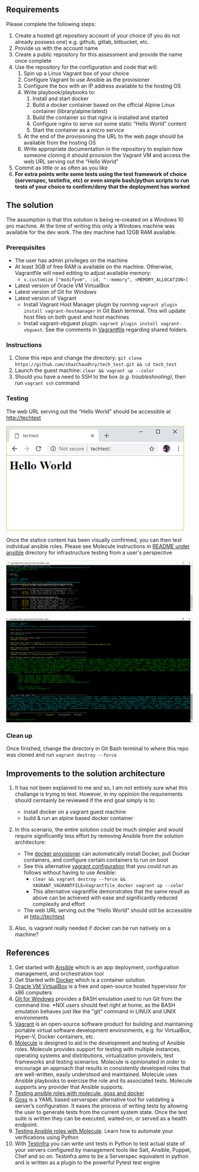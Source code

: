 ## Requirements
Please complete the following steps:
1. Create a hosted git repository account of your choice (if you do not already possess one) e.g. github, gitlab, bitbucket, etc.
2. Provide us with the account name
3. Create a public repository for this assessment and provide the name once complete
4. Use the repository for the configuration and code that will:
    1. Spin up a Linux Vagrant box of your choice
    2. Configure Vagrant to use Ansible as the provisioner
    3. Configure the box with an IP address available to the hosting OS
    4. Write playbook/playbooks to:
        1. Install and start docker
        2. Build a docker container based on the official Alpine Linux container (library/alpine:latest)
        3. Build the container so that nginx is installed and started
        4. Configure nginx to serve out some static “Hello World” content
        5. Start the container as a micro service
    5. At the end of the provisioning the URL to the web page should be available from the hosting OS
    6. Write appropriate documentation in the repository to explain how someone cloning it should provision the Vagrant VM and access the web URL serving out the “Hello World”
5. Commit as little or as often as you like
6. **For extra points write some tests using the test framework of choice (serverspec, testinfra, etc) or even simple bash/python scripts to run tests of your choice to confirm/deny that the deployment has worked**

## The solution
The assumption is that this solution is being re-created on a Windows 10 pro machine. At the time of writing this only a Windows machine was available for the dev work. The dev machine had 12GB RAM available.

### Prerequisites
- The user has admin privileges on the machine
- At least 3GB of free RAM is available on the machine. Otherwise, Vagrantfile will need editing to adjust available memory:
  - `v.customize ["modifyvm", :id, "--memory", <MEMORY_ALLOCATION>]`
- Latest version of Oracle VM VirtualBox
- Latest version of Git for Windows
- Latest version of Vagrant
  - Install Vagrant Host Manager plugin by running `vagrant plugin install vagrant-hostmanager` in Git Bash terminal. This will update host files on both guest and host machines
  - Install vagrant-vbguest plugin: `vagrant plugin install vagrant-vbguest`. See the comments in [Vagrantfile](./Vagrantfile) regarding shared folders.

### Instructions
1. Clone this repo and change the directory: `git clone https://github.com/shazChaudhry/tech_test.git && cd tech_test`
1. Launch the guest machine: `clear && vagrant up --color`
2. Should you have a need to SSH to the box _(e.g. troubleshooting)_, then run `vagrant ssh` command

### Testing
The web URL serving out the “Hello World” should be accessible at [http://techtest](http://techtest)

![alt text](pics/static_content.png "Static content")

Once the statice content has been visually confirmed, you can then test individual ansible roles. Please see Molecule instructions in [README under ansible](./ansible/README.md) directory for infrastructure testing from a user's perspective

![alt text](pics/test_result_1.png "Static content")

![alt text](pics/test_result_2.png "Static content")

### Clean up
Once finished, change the directory in Git Bash terminal to where this repo was cloned and run `vagrant destroy --force`

## Improvements to the solution architecture
1. It has not been explained to me and so, I am not entirely sure what this challange is trying to test. However, in my oppinion the requirements should cerntainly be reviewed if the end goal simply is to:
    - install docker on a vagrant guest machine
    - build & run an alpine based docker container

1. In this scenario, the entire solution could be much simpler and would require significantly less effort by removing Ansible from the solution architecture:
    - The [docker provisioner](https://www.vagrantup.com/docs/provisioning/docker.html) can automatically install Docker, pull Docker containers, and configure certain containers to run on boot
    - See this alternative [vagrant configuration](./Vagrantfile_docker) that you could run as follows without having to use Ansible:
      - `clear && vagrant destroy --force && VAGRANT_VAGRANTFILE=Vagrantfile_docker vagrant up --color`
      - This alternative vagrantfile demonstrates that the same result as above can be achieved with ease and significantly reduced complexity and effort
    - The web URL serving out the “Hello World” should still be accessible at [http://techtest](http://techtest)

1. Also, is vagrant really needed if docker can be run natively on a machine?

## References
1. Get started with [Ansible](https://www.ansible.com/resources/get-started) which is an app deployment, configuration management, and orchestration tool
2. Get Started with [Docker](https://www.docker.com/get-started) which is a container solution
1. [Oracle VM VirtualBox](https://www.virtualbox.org/wiki/Downloads) is a free and open-source hosted hypervisor for x86 computers
1. [Git for Windows](https://git-scm.com/downloads) provides a BASH emulation used to run Git from the command line. *NIX users should feel right at home, as the BASH emulation behaves just like the "git" command in LINUX and UNIX environments
1. [Vagrant](https://www.vagrantup.com/intro/getting-started/install.html) is an open-source software product for building and maintaining portable virtual software development environments, e.g. for VirtualBox, Hyper-V, Docker containers, etc.
1. [Molecule](https://molecule.readthedocs.io/en/latest/) is designed to aid in the development and testing of Ansible roles. Molecule provides support for testing with multiple instances, operating systems and distributions, virtualization providers, test frameworks and testing scenarios. Molecule is opinionated in order to encourage an approach that results in consistently developed roles that are well-written, easily understood and maintained. Molecule uses Ansible playbooks to exercise the role and its associated tests. Molecule supports any provider that Ansible supports.
1. [Testing ansible roles with molecule, goss and docker](http://linora-solutions.nl/post/testing_ansible_roles_with_molecule_goss_and_docker/)
1. [Goss](https://github.com/aelsabbahy/goss) is a YAML based serverspec alternative tool for validating a server’s configuration. It eases the process of writing tests by allowing the user to generate tests from the current system state. Once the test suite is written they can be executed, waited-on, or served as a health endpoint.
1. [Testing Ansible roles with Molecule](https://opensource.com/article/18/12/testing-ansible-roles-molecule). Learn how to automate your verifications using Python
1. With [Testinfra](https://testinfra.readthedocs.io/en/latest/) you can write unit tests in Python to test actual state of your servers configured by management tools like Salt, Ansible, Puppet, Chef and so on. Testinfra aims to be a Serverspec equivalent in python and is written as a plugin to the powerful Pytest test engine
